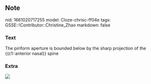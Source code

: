 ## Note
nid: 1661020717255
model: Cloze-chrisc-ff04e
tags: GSSE::!Contributor::Christine_Zhao
markdown: false

### Text
<div>
  <div>
    <div>
      <div>
        The piriform aperture is bounded below by the sharp
        projection of the {{c1::anterior nasal}} spine
      </div>
    </div>
  </div>
</div>

### Extra
<img src= 
"iFpkhwBrI0jSj88VTdMWV32Z8JfbPzcxVYpYnKZ8C1LMMlst6vc_r63Oh-xsw6DByl_5q_rMqEKd3Oxpcpj2xQWNWLyhDI51zmIxnSXsK05vFrT4AWd.jpg">
